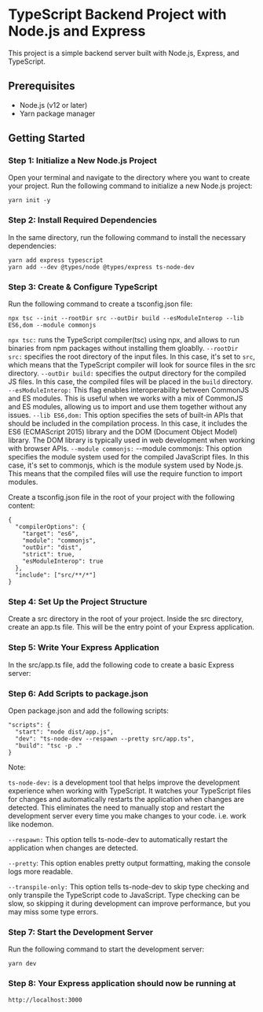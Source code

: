 # TypeScript Backend Project with Node.js and Express

This project is a simple backend server built with Node.js, Express, and TypeScript.

## Prerequisites

- Node.js (v12 or later)
- Yarn package manager

## Getting Started

### Step 1: Initialize a New Node.js Project

Open your terminal and navigate to the directory where you want to create your project. Run the following command to initialize a new Node.js project:

`yarn init -y`

### Step 2: Install Required Dependencies

In the same directory, run the following command to install the necessary dependencies:

```
yarn add express typescript
yarn add --dev @types/node @types/express ts-node-dev
```

### Step 3: Create & Configure TypeScript

Run the following command to create a tsconfig.json file:

```
npx tsc --init --rootDir src --outDir build --esModuleInterop --lib ES6,dom --module commonjs
```

`npx tsc:` runs the TypeScript compiler(tsc) using npx, and allows to run binaries from npm packages without installing them gloablly.
`--rootDir src:` specifies the root directory of the input files. In this case, it's set to `src`, which means that the TypeScript compiler will look for source files in the src directory.
`--outDir build:` specifies the output directory for the compiled JS files. In this case, the compiled files will be placed in the `build` directory.
`--esModuleInterop:`  This flag enables interoperability between CommonJS and ES modules. This is useful when we works with a mix of CommonJS and ES modules, allowing us to import and use them together without any issues.
`--lib ES6,dom:` This option specifies the sets of built-in APIs that should be included in the compilation process. In this case, it includes the ES6 (ECMAScript 2015) library and the DOM (Document Object Model) library. The DOM library is typically used in web development when working with browser APIs.
`--module commonjs:` --module commonjs: This option specifies the module system used for the compiled JavaScript files. In this case, it's set to commonjs, which is the module system used by Node.js. This means that the compiled files will use the require function to import modules.

Create a tsconfig.json file in the root of your project with the following content:

```
{
  "compilerOptions": {
    "target": "es6",
    "module": "commonjs",
    "outDir": "dist",
    "strict": true,
    "esModuleInterop": true
  },
  "include": ["src/**/*"]
}
```

### Step 4: Set Up the Project Structure

Create a src directory in the root of your project. Inside the src directory, create an app.ts file. This will be the entry point of your Express application.

### Step 5: Write Your Express Application

In the src/app.ts file, add the following code to create a basic Express server:

### Step 6: Add Scripts to package.json

Open package.json and add the following scripts:

```
"scripts": {
  "start": "node dist/app.js",
  "dev": "ts-node-dev --respawn --pretty src/app.ts",
  "build": "tsc -p ."
}
```

Note:

`ts-node-dev:` is a development tool that helps improve the development experience when working with TypeScript. It watches your TypeScript files for changes and automatically restarts the application when changes are detected. This eliminates the need to manually stop and restart the development server every time you make changes to your code. i.e. work like nodemon.

`--respawn:` This option tells ts-node-dev to automatically restart the application when changes are detected.

`--pretty`: This option enables pretty output formatting, making the console logs more readable.

`--transpile-only:` This option tells ts-node-dev to skip type checking and only transpile the TypeScript code to JavaScript. Type checking can be slow, so skipping it during development can improve performance, but you may miss some type errors.

### Step 7: Start the Development Server

Run the following command to start the development server:

`yarn dev`

### Step 8: Your Express application should now be running at

`http://localhost:3000`
